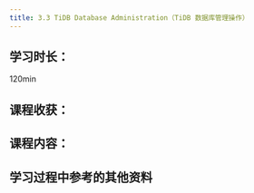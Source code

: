 ```yaml
---
title: 3.3 TiDB Database Administration（TiDB 数据库管理操作）
---
```


## 学习时长：

120min

## 课程收获：

## 课程内容：

>

## 学习过程中参考的其他资料
